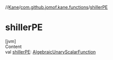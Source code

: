 //[Kane](../index.md)/[com.github.jomof.kane.functions](index.md)/[shillerPE](shiller-p-e.md)



# shillerPE  
[jvm]  
Content  
val [shillerPE](shiller-p-e.md): [AlgebraicUnaryScalarFunction](../com.github.jomof.kane.impl.functions/-algebraic-unary-scalar-function/index.md)  



